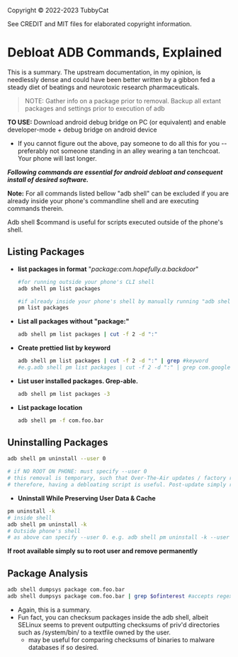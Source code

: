 Copyright © 2022-2023 TubbyCat

See CREDIT and MIT files for elaborated copyright information.



# Debloat ADB Commands, Explained
This is a summary. The upstream documentation, in my opinion, is needlessly dense and could have been better written by a gibbon fed a steady diet of beatings and neurotoxic research pharmaceuticals.
> NOTE: Gather info on a package prior to removal. Backup all extant packages and settings prior to execution of adb

**TO USE:** Download android debug bridge on PC (or equivalent) and enable developer-mode + debug bridge on android device
  - If you cannot figure out the above, pay someone to do all this for you -- preferably not someone standing in an alley wearing a tan tenchcoat. Your phone will last longer.
  
***Following commands are essential for android debloat and consequent install of desired software.***

**Note:** For all commands listed bellow "adb shell" can be excluded if you are already inside your phone's commandline shell and are executing commands therein.

Adb shell $command is useful for scripts executed outside of the phone's shell.

## Listing Packages ##
- **list packages in format** "_package:com.hopefully.a.backdoor_"
  ```sh
  #for running outside your phone's CLI shell
  adb shell pm list packages
  
  #if already inside your phone's shell by manually running "adb shell" once
  pm list packages
  
  ```
- **List all packages without "package:"**
  ```sh
  adb shell pm list packages | cut -f 2 -d ":"
  ```
- **Create prettied list by keyword**
  ```sh
  adb shell pm list packages | cut -f 2 -d ":" | grep #keyword
  #e.g.adb shell pm list packages | cut -f 2 -d ":" | grep com.google
  ```
- **List user installed packages. Grep-able.**
  ```sh
  adb shell pm list packages -3 
  ```

- **List package location**
  ```sh
  adb shell pm -f com.foo.bar
  ```
## Uninstalling Packages ##
```sh
adb shell pm uninstall --user 0

# if NO ROOT ON PHONE: must specify --user 0
# this removal is temporary, such that Over-The-Air updates / factory reset can restore removed package(s)
# therefore, having a debloating script is useful. Post-update simply run the script to remove bloatware. 
```
- **Uninstall While Preserving User Data & Cache**
```sh
pm uninstall -k 
# inside shell
adb shell pm uninstall -k 
# Outside phone's shell
# as above can specify --user 0. e.g. adb shell pm uninstall -k --user 0 
```
**If root available simply su to root user and remove permanently**

## Package Analysis ##
```sh
adb shell dumpsys package com.foo.bar
adb shell dumpsys package com.foo.bar | grep $ofinterest #accepts regex
```

- Again, this is a summary. 
- Fun fact, you can checksum packages inside the adb shell, albeit SELinux seems to prevent outputting checksums of priv'd directories such as /system/bin/ to a textfile owned by the user. 
  - may be useful for comparing checksums of binaries to malware databases if so desired.
